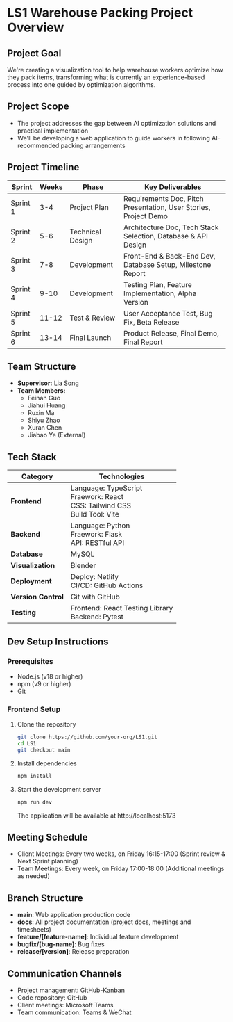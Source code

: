 # LS1 Warehouse Packing Project Overview

## Project Goal
We're creating a visualization tool to help warehouse workers optimize how they pack items, transforming what is currently an experience-based process into one guided by optimization algorithms.

## Project Scope
- The project addresses the gap between AI optimization solutions and practical implementation
- We'll be developing a web application to guide workers in following AI-recommended packing arrangements

## Project Timeline

| Sprint | Weeks | Phase | Key Deliverables |
|--------|-------|-------|-----------------|
| Sprint 1 | 3-4 | Project Plan | Requirements Doc, Pitch Presentation, User Stories, Project Demo |
| Sprint 2 | 5-6 | Technical Design | Architecture Doc, Tech Stack Selection, Database & API Design |
| Sprint 3 | 7-8 | Development | Front-End & Back-End Dev, Database Setup, Milestone Report |
| Sprint 4 | 9-10 | Development | Testing Plan, Feature Implementation, Alpha Version |
| Sprint 5 | 11-12 | Test & Review | User Acceptance Test, Bug Fix, Beta Release |
| Sprint 6 | 13-14 | Final Launch | Product Release, Final Demo, Final Report |

## Team Structure
- **Supervisor:** Lia Song
- **Team Members:**
  - Feinan Guo
  - Jiahui Huang
  - Ruxin Ma
  - Shiyu Zhao 
  - Xuran Chen 
  - Jiabao Ye (External)

## Tech Stack

| Category | Technologies |
|----------|--------------|
| **Frontend** | Language: TypeScript<br>Fraework: React<br>CSS: Tailwind CSS<br>Build Tool: Vite|
| **Backend** | Language: Python<br>Fraework: Flask<br>API: RESTful API |
| **Database** | MySQL |
| **Visualization** | Blender |
| **Deployment** | Deploy: Netlify<br>CI/CD: GitHub Actions |
| **Version Control** | Git with GitHub |
| **Testing** | Frontend: React Testing Library <br>Backend: Pytest|


## Dev Setup Instructions

### Prerequisites
- Node.js (v18 or higher)
- npm (v9 or higher)
- Git

### Frontend Setup
1. Clone the repository
   ```bash
   git clone https://github.com/your-org/LS1.git
   cd LS1
   git checkout main
   ```

2. Install dependencies
   ```bash
   npm install
   ```

3. Start the development server
   ```bash
   npm run dev
   ```
   The application will be available at http://localhost:5173


## Meeting Schedule
- Client Meetings: Every two weeks, on Friday 16:15-17:00 (Sprint review & Next Sprint planning) 
- Team Meetings: Every week, on Friday 17:00-18:00 (Additional meetings as needed) 


## Branch Structure
- **main**: Web application production code
- **docs**: All project documentation (project docs, meetings and timesheets)
- **feature/[feature-name]**: Individual feature development
- **bugfix/[bug-name]**: Bug fixes
- **release/[version]**: Release preparation


## Communication Channels
- Project management: GitHub-Kanban
- Code repository: GitHub
- Client meetings: Microsoft Teams
- Team communication: Teams & WeChat
